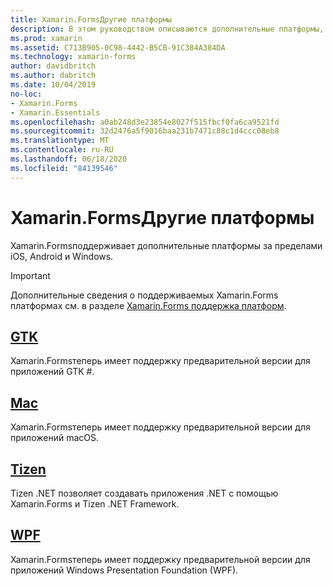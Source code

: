 ```yaml
---
title: Xamarin.FormsДругие платформы
description: В этом руководством описываются дополнительные платформы, поддерживаемые Xamarin.Forms .
ms.prod: xamarin
ms.assetid: C713B905-0C98-4442-B5CB-91C384A384DA
ms.technology: xamarin-forms
author: davidbritch
ms.author: dabritch
ms.date: 10/04/2019
no-loc:
- Xamarin.Forms
- Xamarin.Essentials
ms.openlocfilehash: a0ab248d3e23854e8027f515fbcf0fa6ca9521fd
ms.sourcegitcommit: 32d2476a5f9016baa231b7471c88c1d4ccc08eb8
ms.translationtype: MT
ms.contentlocale: ru-RU
ms.lasthandoff: 06/18/2020
ms.locfileid: "84139546"
---
```

# <a name="xamarinforms-other-platforms"></a>Xamarin.FormsДругие платформы

Xamarin.Formsподдерживает дополнительные платформы за пределами iOS, Android и Windows.

> [!IMPORTANT]
> Дополнительные сведения о поддерживаемых Xamarin.Forms платформах см. в разделе [ Xamarin.Forms поддержка платформ](https://github.com/xamarin/Xamarin.Forms/wiki/Platform-Support).

## <a name="gtk"></a>[GTK](gtk.md)

Xamarin.Formsтеперь имеет поддержку предварительной версии для приложений GTK #.

## <a name="mac"></a>[Mac](mac.md)

Xamarin.Formsтеперь имеет поддержку предварительной версии для приложений macOS.

## <a name="tizen"></a>[Tizen](tizen.md)

Tizen .NET позволяет создавать приложения .NET с помощью Xamarin.Forms и Tizen .NET Framework.

## <a name="wpf"></a>[WPF](wpf.md)

Xamarin.Formsтеперь имеет поддержку предварительной версии для приложений Windows Presentation Foundation (WPF).
